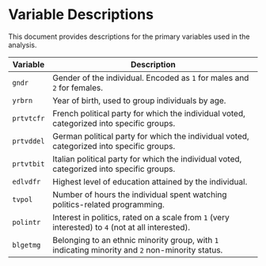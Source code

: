 <h1>Variable Descriptions</h1>

<p>This document provides descriptions for the primary variables used in the analysis.</p>

<table>
    <thead>
        <tr>
            <th>Variable</th>
            <th>Description</th>
        </tr>
    </thead>
    <tbody>
        <tr>
            <td><code>gndr</code></td>
            <td>Gender of the individual. Encoded as <code>1</code> for males and <code>2</code> for females.</td>
        </tr>
        <tr>
            <td><code>yrbrn</code></td>
            <td>Year of birth, used to group individuals by age.</td>
        </tr>
        <tr>
            <td><code>prtvtcfr</code></td>
            <td>French political party for which the individual voted, categorized into specific groups.</td>
        </tr>
        <tr>
            <td><code>prtvddel</code></td>
            <td>German political party for which the individual voted, categorized into specific groups.</td>
        </tr>
        <tr>
            <td><code>prtvtbit</code></td>
            <td>Italian political party for which the individual voted, categorized into specific groups.</td>
        </tr>
        <tr>
            <td><code>edlvdfr</code></td>
            <td>Highest level of education attained by the individual.</td>
        </tr>
        <tr>
            <td><code>tvpol</code></td>
            <td>Number of hours the individual spent watching politics-related programming.</td>
        </tr>
        <tr>
            <td><code>polintr</code></td>
            <td>Interest in politics, rated on a scale from <code>1</code> (very interested) to <code>4</code> (not at all interested).</td>
        </tr>
        <tr>
            <td><code>blgetmg</code></td>
            <td>Belonging to an ethnic minority group, with <code>1</code> indicating minority and <code>2</code> non-minority status.</td>
        </tr>
    </tbody>
</table>